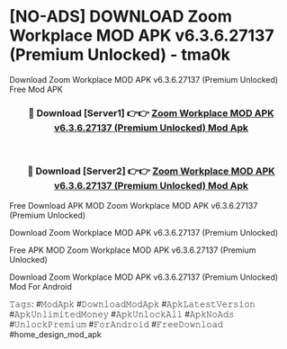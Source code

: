 # [NO-ADS] DOWNLOAD Zoom Workplace MOD APK v6.3.6.27137 (Premium Unlocked) - tma0k
Download Zoom Workplace MOD APK v6.3.6.27137 (Premium Unlocked) Free Mod APK

<div align="center">
<h3>🔴 Download [Server1] 👉👉 <a href="https://apk-comot.site?title=Zoom_Workplace_MOD_APK_v6.3.6.27137_(Premium_Unlocked)">Zoom Workplace MOD APK v6.3.6.27137 (Premium Unlocked) Mod Apk</a></h3><br>

<h3>🔴 Download [Server2] 👉👉 <a href="https://apk-comot.site?title=Zoom_Workplace_MOD_APK_v6.3.6.27137_(Premium_Unlocked)">Zoom Workplace MOD APK v6.3.6.27137 (Premium Unlocked) Mod Apk</a></h3>
</div>


Free Download APK MOD Zoom Workplace MOD APK v6.3.6.27137 (Premium Unlocked)

Download Zoom Workplace MOD APK v6.3.6.27137 (Premium Unlocked) 

Free APK MOD Zoom Workplace MOD APK v6.3.6.27137 (Premium Unlocked) 

Download Zoom Workplace MOD APK v6.3.6.27137 (Premium Unlocked) Mod For Android

𝚃𝚊𝚐𝚜: #𝙼𝚘𝚍𝙰𝚙𝚔 #𝙳𝚘𝚠𝚗𝚕𝚘𝚊𝚍𝙼𝚘𝚍𝙰𝚙𝚔 #𝙰𝚙𝚔𝙻𝚊𝚝𝚎𝚜𝚝𝚅𝚎𝚛𝚜𝚒𝚘𝚗 #𝙰𝚙𝚔𝚄𝚗𝚕𝚒𝚖𝚒𝚝𝚎𝚍𝙼𝚘𝚗𝚎𝚢 #𝙰𝚙𝚔𝚄𝚗𝚕𝚘𝚌𝚔𝙰𝚕𝚕 #𝙰𝚙𝚔𝙽𝚘𝙰𝚍𝚜 #𝚄𝚗𝚕𝚘𝚌𝚔𝙿𝚛𝚎𝚖𝚒𝚞𝚖 #𝙵𝚘𝚛𝙰𝚗𝚍𝚛𝚘𝚒𝚍 #𝙵𝚛𝚎𝚎𝙳𝚘𝚠𝚗𝚕𝚘𝚊𝚍 #home_design_mod_apk